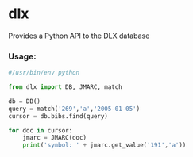 # dlx
Provides a Python API to the DLX database

### Usage:
```python
#/usr/bin/env python

from dlx import DB, JMARC, match

db = DB()
query = match('269','a','2005-01-05')
cursor = db.bibs.find(query)

for doc in cursor:
    jmarc = JMARC(doc)
    print('symbol: ' + jmarc.get_value('191','a'))
```
